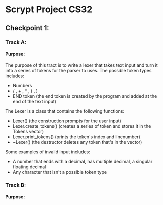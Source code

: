 # Scrypt Project CS32
## Checkpoint 1: 
### Track A: 
#### Purpose: 
The purpose of this tract is to write a lexer that takes text input and turn it into a series of tokens for the parser to uses. The possible token types includes:
* Numbers
* / , + , * , ( , )
* END token (the end token is created by the program and added at the end of the text input)

The Lexer is a class that contains the following functions:
* Lexer() (the construction prompts for the user input)
* Lexer.create_tokens() (creates a series of token and stores it in the Tokens vector)
* Lexer.print_tokens() (prints the token's index and linenumber)
* ~Lexer() (the destructor deletes any token that's in the vector)

Some examples of invaild input includes: 
* A number that ends with a decimal, has multiple decimal, a singular floating decimal
* Any character that isn't a possible token type

### Track B: 
#### Purpose: 
  
